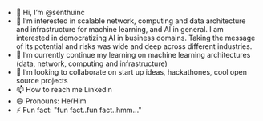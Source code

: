 - 👋 Hi, I’m @senthuinc
- 👀 I’m interested in scalable network, computing and data architecture and infrastructure for machine learning, and AI in general. I am interested in democratizing AI in business domains. Taking the message of its potential and risks was wide and deep across different industries. 
- 🌱 I’m currently continue my learning on machine learning architectures (data, network, computing and infrastructure)
- 💞️ I’m looking to collaborate on start up ideas, hackathones, cool open source projects
- 📫 How to reach me Linkedin
- 😄 Pronouns: He/Him
- ⚡ Fun fact: "fun fact..fun fact..hmm..."

<!---
senthuinc/senthuinc is a ✨ special ✨ repository because its `README.md` (this file) appears on your GitHub profile.
You can click the Preview link to take a look at your changes.
--->
